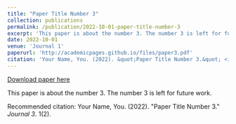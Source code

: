 ```yaml
---
title: "Paper Title Number 3"
collection: publications
permalink: /publication/2022-10-01-paper-title-number-3
excerpt: 'This paper is about the number 3. The number 3 is left for future work.'
date: 2022-10-01
venue: 'Journal 1'
paperurl: 'http://academicpages.github.io/files/paper3.pdf'
citation: 'Your Name, You. (2022). &quot;Paper Title Number 3.&quot; <i>Journal 3</i>. 1(2).'
---
```


<a href='http://academicpages.github.io/files/paper3.pdf'>Download paper here</a>

This paper is about the number 3. The number 3 is left for future work.

Recommended citation: Your Name, You. (2022). "Paper Title Number 3." <i>Journal 3</i>. 1(2).